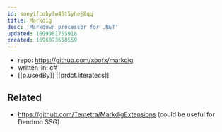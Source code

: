 ```yaml
---
id: soeyifcobyfw46t5yhej8qq
title: Markdig
desc: 'Markdown processor for .NET'
updated: 1699981755916
created: 1696873658559
---
```


- repo: https://github.com/xoofx/markdig
- written-in: c#
- [[p.usedBy]] [[prdct.literatecs]]

## Related

- https://github.com/Temetra/MarkdigExtensions (could be useful for Dendron SSG)